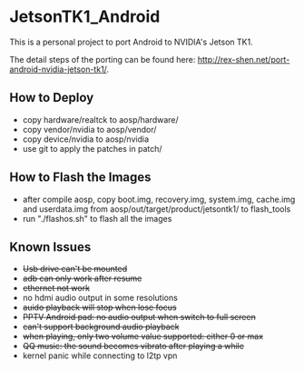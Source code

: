 JetsonTK1_Android
=================

This is a personal project to port Android to NVIDIA's Jetson TK1.

The detail steps of the porting can be found here: http://rex-shen.net/port-android-nvidia-jetson-tk1/.

How to Deploy
-----------------
* copy hardware/realtck to aosp/hardware/
* copy vendor/nvidia to aosp/vendor/
* copy device/nvidia to aosp/nvidia
* use git to apply the patches in patch/

How to Flash the Images
-----------------
* after compile aosp, copy boot.img, recovery.img, system.img, cache.img and userdata.img from aosp/out/target/product/jetsontk1/ to flash_tools
* run "./flashos.sh" to flash all the images

Known Issues
-----------------
* ~~Usb drive can't be mounted~~
* ~~adb can only work after resume~~
* ~~ethernet not work~~
* no hdmi audio output in some resolutions
* ~~auido playback will stop when lose focus~~
* ~~PPTV Android pad: no audio output when switch to full screen~~
* ~~can't support background audio playback~~
* ~~when playing, only two volume value supported: either 0 or max~~
* ~~QQ music: the sound becomes vibrato after playing a while~~
* kernel panic while connecting to l2tp vpn
